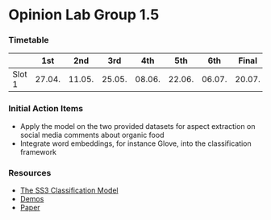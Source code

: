 # Opinion Lab Group 1.5

### Timetable
|        | 1st      | 2nd      | 3rd      | 4th      | 5th      | 6th      | Final    |
|--------|----------|----------|----------|----------|----------|----------|----------|
| Slot 1 | 27\.04\. | 11\.05\. | 25\.05\. | 08\.06\. | 22\.06\. | 06\.07\. | 20\.07\. |


### Initial Action Items
- Apply the model on the two provided datasets for aspect extraction on social media comments about organic food
- Integrate word embeddings, for instance Glove, into the classification framework

### Resources 

- [The SS3 Classification Model](https://pyss3.readthedocs.io/en/latest/user_guide/ss3-classifier.html#ss3-introduction)
- [Demos](http://tworld.io/ss3/)
- [Paper](https://arxiv.org/pdf/1905.08772.pdf)